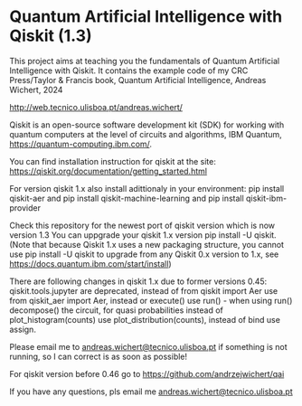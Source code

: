 #  Quantum Artificial Intelligence with Qiskit (1.3)

This project aims at teaching you the fundamentals of Quantum Artificial Intelligence with Qiskit. It contains the example code of my  CRC Press/Taylor & Francis book, Quantum Artificial Intelligence, Andreas Wichert, 2024 

http://web.tecnico.ulisboa.pt/andreas.wichert/


Qiskit is an open-source software development kit (SDK) for working with quantum computers at the level of circuits and algorithms,  IBM Quantum,   https://quantum-computing.ibm.com/.

You can find installation instruction for qiskit at the site:
 https://qiskit.org/documentation/getting_started.html

For version qiskit 1.x also install adittionaly in your environment: pip install qiskit-aer and
pip install qiskit-machine-learning and pip install qiskit-ibm-provider

Check this repository for the newest port of qiskit version which is now version 1.3 
You can uppgrade your qiskit 1.x version pip install -U qiskit. (Note that because Qiskit 1.x uses a new packaging structure, you cannot use pip install -U qiskit to upgrade from any Qiskit 0.x version to 1.x, see https://docs.quantum.ibm.com/start/install)

There are following changes in qiskit 1.x due to former versions 0.45:
qiskit.tools.jupyter are deprecated, instead of from qiskit import Aer use from qiskit_aer import Aer, instead or execute() use run() - when using run() decompose() the circuit, for quasi probabilities instead of plot_histogram(counts) use plot_distribution(counts), instead of  bind 
use assign.

Please email me to andreas.wichert@tecnico.ulisboa.pt if something is not running, so I can correct is as soon as possible!


For qiskit version before 0.46 go to https://github.com/andrzejwichert/qai

If you have any questions, pls email me <andreas.wichert@tecnico.ulisboa.pt>
